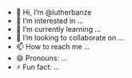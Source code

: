 - 👋 Hi, I’m @lutherbanze
- 👀 I’m interested in ...
- 🌱 I’m currently learning ...
- 💞️ I’m looking to collaborate on ...
- 📫 How to reach me ...
- 😄 Pronouns: ...
- ⚡ Fun fact: ...

<!---
lutherbanze/lutherbanze is a ✨ special ✨ repository because its `README.md` (this file) appears on your GitHub profile.
You can click the Preview link to take a look at your changes.
--->
